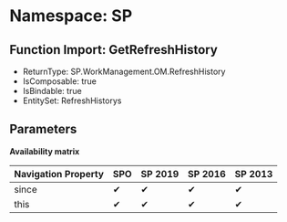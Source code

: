 # Namespace: SP

## Function Import: GetRefreshHistory

- ReturnType: SP.WorkManagement.OM.RefreshHistory
- IsComposable: true
- IsBindable: true
- EntitySet: RefreshHistorys

## Parameters

**Availability matrix**

Navigation Property | SPO | SP 2019 | SP 2016 | SP 2013
----------|-----|---------|---------|--------
since | ✔ | ✔ | ✔ | ✔
this | ✔ | ✔ | ✔ | ✔
